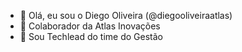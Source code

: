 - 👋 Olá, eu sou o Diego Oliveira (@diegooliveiraatlas)
- 👀 Colaborador da Atlas Inovações
- 🌱 Sou Techlead do time do Gestão

<!---
diegooliveiraatlas/diegooliveiraatlas is a ✨ special ✨ repository because its `README.md` (this file) appears on your GitHub profile.
You can click the Preview link to take a look at your changes.
--->
